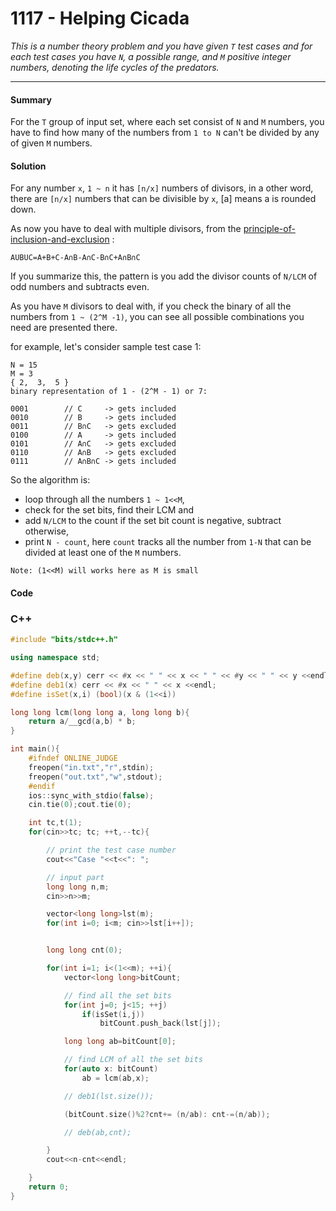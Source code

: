 # 1117 - Helping Cicada

_This is a number theory problem and you have given `T` test cases and for each test cases you have `N`, a possible range, and `M` positive integer numbers, denoting the life cycles of the predators._

---

#### Summary

For the `T` group of input set, where each set consist of `N` and `M` numbers, you have to find how many of the numbers from `1 to N` can't be divided by any of given `M` numbers.

#### Solution

For any number `x`, `1 ~ n` it has `[n/x]` numbers of divisors, in a other word, there are `[n/x]` numbers that can be divisible by `x`, [a] means a is rounded down.

As now you have to deal with multiple divisors, from the [principle-of-inclusion-and-exclusion](https://brilliant.org/wiki/principle-of-inclusion-and-exclusion-pie/) :

`AUBUC=A+B+C-A∩B-A∩C-B∩C+A∩B∩C`

If you summarize this, the pattern is you add the divisor counts of `N/LCM` of odd numbers and subtracts even.

As you have `M` divisors to deal with, if you check the binary of all the numbers from `1 ~ (2^M -1)`, you can see all possible combinations you need are presented there.

for example, let's consider sample test case 1:

```
N = 15
M = 3
{ 2,  3,  5 }
binary representation of 1 - (2^M - 1) or 7:

0001        // C     -> gets included
0010        // B     -> gets included
0011        // B∩C   -> gets excluded
0100        // A     -> gets included
0101        // A∩C   -> gets excluded
0110        // A∩B   -> gets excluded
0111        // A∩B∩C -> gets included
```

So the algorithm is:

- loop through all the numbers `1 ~ 1<<M`,
- check for the set bits, find their LCM and
- add `N/LCM` to the count if the set bit count is negative, subtract otherwise,
- print `N - count`, here `count` tracks all the number from `1-N` that can be divided at least one of the `M` numbers.

`Note: (1<<M) will works here as M is small`

#### Code

### C++

```cpp
#include "bits/stdc++.h"

using namespace std;

#define deb(x,y) cerr << #x << " " << x << " " << #y << " " << y <<endl;
#define deb1(x) cerr << #x << " " << x <<endl;
#define isSet(x,i) (bool)(x & (1<<i))

long long lcm(long long a, long long b){
    return a/__gcd(a,b) * b;
}

int main(){
    #ifndef ONLINE_JUDGE
    freopen("in.txt","r",stdin);
    freopen("out.txt","w",stdout);
    #endif
    ios::sync_with_stdio(false);
    cin.tie(0);cout.tie(0);

    int tc,t(1);
    for(cin>>tc; tc; ++t,--tc){

        // print the test case number
        cout<<"Case "<<t<<": ";

        // input part
        long long n,m;
        cin>>n>>m;

        vector<long long>lst(m);
        for(int i=0; i<m; cin>>lst[i++]);


        long long cnt(0);

        for(int i=1; i<(1<<m); ++i){
            vector<long long>bitCount;

            // find all the set bits
            for(int j=0; j<15; ++j)
                if(isSet(i,j))
                    bitCount.push_back(lst[j]);

            long long ab=bitCount[0];

            // find LCM of all the set bits
            for(auto x: bitCount)
                ab = lcm(ab,x);

            // deb1(lst.size());

            (bitCount.size()%2?cnt+= (n/ab): cnt-=(n/ab));

            // deb(ab,cnt);

        }
        cout<<n-cnt<<endl;

    }
    return 0;
}
```
